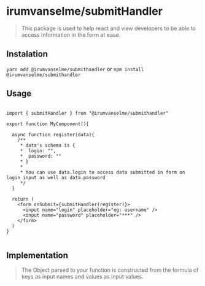 # irumvanselme/submitHandler

> This package is used to help react and view developers to be able to access information in the form at ease.

## Instalation

`yarn add @irumvanselme/submithandler` or `npm install @irumvanselme/submithandler`


## Usage

```tsx

import { submitHandler } from "@irumvanselme/submithandler"

export function MyComponent(){

  async function register(data){
    /**
     * data's schema is {
     *  login: "",
     *  password: ""
     * }
     * 
     * You can use data.login to access data submitted in form on login input as well as data.password
     */
  }

  return (
    <form onSubmit={submitHandler(register)}>
      <input name="login" placeholder="eg: username" />
      <input name="password" placeholder="***" />
    </form>
  )
}


```


## Implementation

> The Object parsed to your function is constructed from the formula of keys as input names and values as input values.